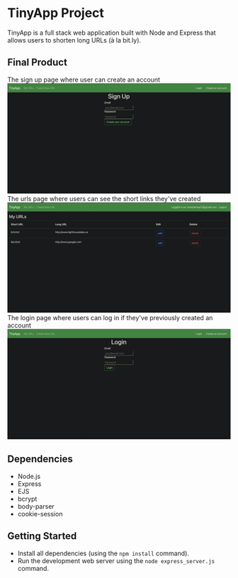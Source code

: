 # TinyApp Project

TinyApp is a full stack web application built with Node and Express that allows users to shorten long URLs (à la bit.ly).

## Final Product
The sign up page where user can create an account
!["sign up page"](https://github.com/Baila3/tinyapp/blob/main/docs/Screen%20Shot%202022-04-23%20at%204.16.36%20PM.png)
The urls page where users can see the short links they've created
!["urls page"](https://github.com/Baila3/tinyapp/blob/main/docs/Screen%20Shot%202022-04-23%20at%204.15.58%20PM.png)
The login page where users can log in if they've previously created an account
!["login page"](https://github.com/Baila3/tinyapp/blob/main/docs/Screen%20Shot%202022-04-23%20at%204.16.46%20PM.png)
## Dependencies

- Node.js
- Express
- EJS
- bcrypt
- body-parser
- cookie-session


## Getting Started

- Install all dependencies (using the `npm install` command).
- Run the development web server using the `node express_server.js` command.
